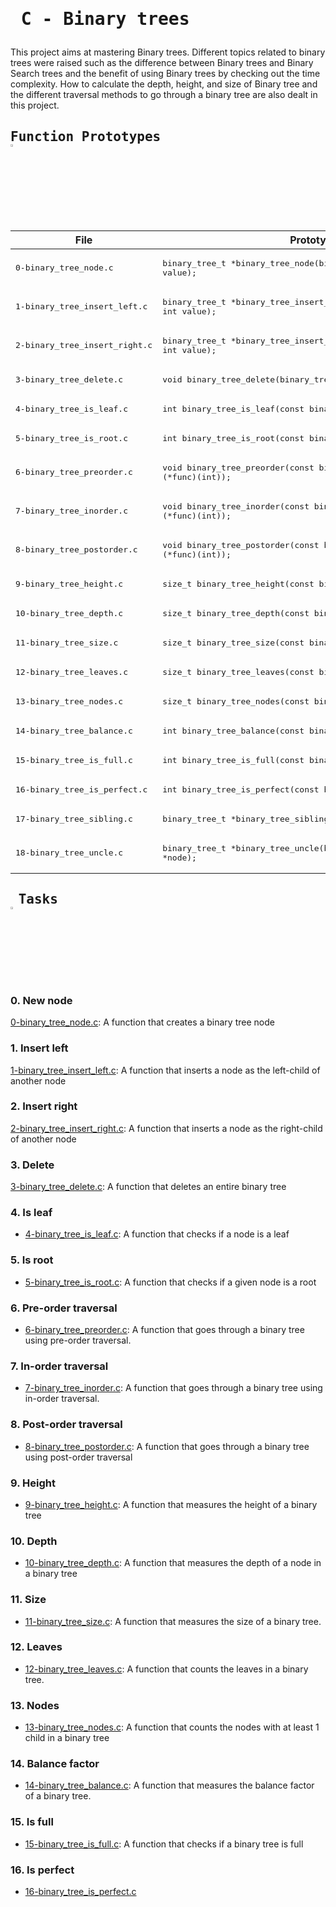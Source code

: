 # <pre> C - Binary trees </pre>
This project aims at mastering Binary trees. Different topics related to binary trees were raised such as the difference between Binary trees and Binary Search trees and the benefit of using Binary trees by checking out the time complexity. How to calculate the depth, height, and size of Binary tree and the different traversal methods to go through a binary tree are also dealt in this project.
## <pre>Function Prototypes   <img src="https://user-images.githubusercontent.com/107026397/209423040-0ba70fc0-8862-492e-944b-fa10de86e407.svg" width=3% height=3%/></pre>
| File  | Prototype |
| ------------- | ------------- |
|<pre>0-binary_tree_node.c|<pre>binary_tree_t *binary_tree_node(binary_tree_t *parent, int value); |
|<pre>1-binary_tree_insert_left.c|<pre>binary_tree_t *binary_tree_insert_left(binary_tree_t *parent, int value);|
|<pre>2-binary_tree_insert_right.c|<pre>binary_tree_t *binary_tree_insert_right(binary_tree_t *parent, int value);|
|<pre>3-binary_tree_delete.c|<pre>void binary_tree_delete(binary_tree_t *tree);|
|<pre>4-binary_tree_is_leaf.c|<pre>int binary_tree_is_leaf(const binary_tree_t *node);|
|<pre>5-binary_tree_is_root.c|<pre>int binary_tree_is_root(const binary_tree_t *node);|
|<pre>6-binary_tree_preorder.c|<pre>void binary_tree_preorder(const binary_tree_t *tree, void (*func)(int));|
|<pre>7-binary_tree_inorder.c|<pre>void binary_tree_inorder(const binary_tree_t *tree, void (*func)(int));|
|<pre>8-binary_tree_postorder.c|<pre>void binary_tree_postorder(const binary_tree_t *tree, void (*func)(int));|
|<pre>9-binary_tree_height.c|<pre>size_t binary_tree_height(const binary_tree_t *tree);|
|<pre>10-binary_tree_depth.c|<pre>size_t binary_tree_depth(const binary_tree_t *tree);|
|<pre>11-binary_tree_size.c|<pre>size_t binary_tree_size(const binary_tree_t *tree);|
|<pre>12-binary_tree_leaves.c|<pre>size_t binary_tree_leaves(const binary_tree_t *tree);|
|<pre>13-binary_tree_nodes.c|<pre>size_t binary_tree_nodes(const binary_tree_t *tree);|
|<pre>14-binary_tree_balance.c|<pre>int binary_tree_balance(const binary_tree_t *tree);|
|<pre>15-binary_tree_is_full.c|<pre>int binary_tree_is_full(const binary_tree_t *tree);|
|<pre>16-binary_tree_is_perfect.c|<pre>int binary_tree_is_perfect(const binary_tree_t *tree);|
|<pre>17-binary_tree_sibling.c|<pre>binary_tree_t *binary_tree_sibling(binary_tree_t *node);|
|<pre>18-binary_tree_uncle.c|<pre>binary_tree_t *binary_tree_uncle(binary_tree_t *node);</pre>|
## <pre> Tasks   <img src="https://user-images.githubusercontent.com/107026397/209345588-c8cc3382-31c2-417b-888a-666928ab0e1d.svg" width=3% height=3%/></pre>
### 0. New node
[0-binary_tree_node.c](https://github.com/Bezawork-pr/binary_trees/blob/master/0-binary_tree_node.c): A function that creates a binary tree node
### 1. Insert left
[1-binary_tree_insert_left.c](https://github.com/Bezawork-pr/binary_trees/blob/master/1-binary_tree_insert_left.c): A function that inserts a node as the left-child of another node
### 2. Insert right
[2-binary_tree_insert_right.c](https://github.com/Bezawork-pr/binary_trees/blob/master/2-binary_tree_insert_right.c): A function that inserts a node as the right-child of another node
### 3. Delete
[3-binary_tree_delete.c](https://github.com/Bezawork-pr/binary_trees/blob/master/3-binary_tree_delete.c): A function that deletes an entire binary tree
### 4. Is leaf
* [4-binary_tree_is_leaf.c](https://github.com/Bezawork-pr/binary_trees/blob/master/4-binary_tree_is_leaf.c):  A function that checks if a node is a leaf
### 5. Is root
* [5-binary_tree_is_root.c](https://github.com/Bezawork-pr/binary_trees/blob/master/5-binary_tree_is_root.c): A function that checks if a given node is a root

### 6. Pre-order traversal
* [6-binary_tree_preorder.c](https://github.com/Bezawork-pr/binary_trees/blob/master/6-binary_tree_preorder.c): A function that goes through a binary tree using pre-order traversal.

### 7. In-order traversal
* [7-binary_tree_inorder.c](https://github.com/Bezawork-pr/binary_trees/blob/master/7-binary_tree_inorder.c): A function that goes through a binary tree using in-order traversal.

### 8. Post-order traversal
* [8-binary_tree_postorder.c](https://github.com/Bezawork-pr/binary_trees/blob/master/8-binary_tree_postorder.c): A function that goes through a binary tree using post-order traversal
### 9. Height
* [9-binary_tree_height.c](https://github.com/Bezawork-pr/binary_trees/blob/master/9-binary_tree_height.c): A function that measures the height of a binary tree
### 10. Depth
* [10-binary_tree_depth.c](https://github.com/Bezawork-pr/binary_trees/blob/master/10-binary_tree_depth.c): A function that measures the depth of a node in a binary tree
### 11. Size
* [11-binary_tree_size.c](https://github.com/Bezawork-pr/binary_trees/blob/master/11-binary_tree_size.c): A function that measures the size of a binary tree.
### 12. Leaves
* [12-binary_tree_leaves.c](https://github.com/Bezawork-pr/binary_trees/blob/master/12-binary_tree_leaves.c): A function that counts the leaves in a binary tree.
### 13. Nodes
* [13-binary_tree_nodes.c](https://github.com/Bezawork-pr/binary_trees/blob/master/13-binary_tree_nodes.c): A function that counts the nodes with at least 1 child in a binary tree
### 14. Balance factor
* [14-binary_tree_balance.c](https://github.com/Bezawork-pr/binary_trees/blob/master/14-binary_tree_balance.c): A function that measures the balance factor of a binary tree.
### 15. Is full
* [15-binary_tree_is_full.c](https://github.com/Bezawork-pr/binary_trees/blob/master/15-binary_tree_is_full.c): A function that checks if a binary tree is full
### 16. Is perfect
* [16-binary_tree_is_perfect.c]()
